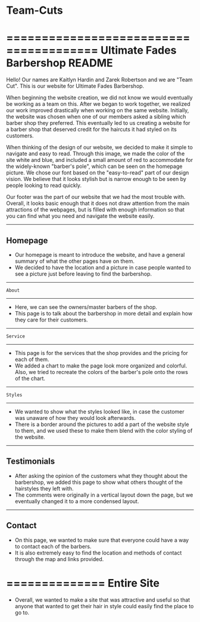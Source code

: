 # Team-Cuts
=======================================
	Ultimate Fades Barbershop README
=======================================

Hello! Our names are Kaitlyn Hardin and Zarek Robertson and we are "Team Cut". This is our website for Ultimate Fades Barbershop.

When beginning the website creation, we did not know we would eventually be working as a team on this. After we began to work together, we realized our work improved drastically when working on the same website. Initially, the website was chosen when one of our members asked a sibling which barber shop they preferred. This eventually led to us creating a website for a barber shop that deserved credit for the haircuts it had styled on its customers.

When thinking of the design of our website, we decided to make it simple to navigate and easy to read. Through this image, we made the color of the site white and blue, and included a small amount of red to accommodate for the widely-known "barber's pole", which can be seen on the homepage picture. We chose our font based on the "easy-to-read" part of our design vision. We believe that it looks stylish but is narrow enough to be seen by people looking to read quickly.

Our footer was the part of our website that we had the most trouble with. Overall, it looks basic enough that it does not draw attention from the main attractions of the webpages, but is filled with enough information so that you can find what you need and navigate the website easily.

--------------
   Homepage
--------------

- Our homepage is meant to introduce the website, and have a general summary of what the other pages have on them.
- We decided to have the location and a picture in case people wanted to see a picture just before leaving to find the barbershop.

--------------
    About
--------------

- Here, we can see the owners/master barbers of the shop.
- This page is to talk about the barbershop in more detail and explain how they care for their customers.

--------------
    Service
--------------

- This page is for the services that the shop provides and the pricing for each of them.
- We added a chart to make the page look more organized and colorful. Also, we tried to recreate the colors of the barber's pole onto the rows of the chart.

--------------
    Styles
--------------

- We wanted to show what the styles looked like, in case the customer was unaware of how they would look afterwards.
- There is a border around the pictures to add a part of the website style to them, and we used these to make them blend with the color styling of the website.

--------------
 Testimonials
--------------

- After asking the opinion of the customers what they thought about the barbershop, we added this page to show what others thought of the hairstyles they left with.
- The comments were originally in a vertical layout down the page, but we eventually changed it to a more condensed layout.

--------------
   Contact
--------------

- On this page, we wanted to make sure that everyone could have a way to contact each of the barbers. 
- It is also extremely easy to find the location and methods of contact through the map and links provided.

==============
 Entire Site
==============

- Overall, we wanted to make a site that was attractive and useful so that anyone that wanted to get their hair in style could easily find the place to go to.
